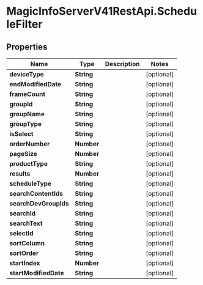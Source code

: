 # MagicInfoServerV41RestApi.ScheduleFilter

## Properties
Name | Type | Description | Notes
------------ | ------------- | ------------- | -------------
**deviceType** | **String** |  | [optional] 
**endModifiedDate** | **String** |  | [optional] 
**frameCount** | **String** |  | [optional] 
**groupId** | **String** |  | [optional] 
**groupName** | **String** |  | [optional] 
**groupType** | **String** |  | [optional] 
**isSelect** | **String** |  | [optional] 
**orderNumber** | **Number** |  | [optional] 
**pageSize** | **Number** |  | [optional] 
**productType** | **String** |  | [optional] 
**results** | **Number** |  | [optional] 
**scheduleType** | **String** |  | [optional] 
**searchContentIds** | **String** |  | [optional] 
**searchDevGroupIds** | **String** |  | [optional] 
**searchId** | **String** |  | [optional] 
**searchText** | **String** |  | [optional] 
**selectId** | **String** |  | [optional] 
**sortColumn** | **String** |  | [optional] 
**sortOrder** | **String** |  | [optional] 
**startIndex** | **Number** |  | [optional] 
**startModifiedDate** | **String** |  | [optional] 


